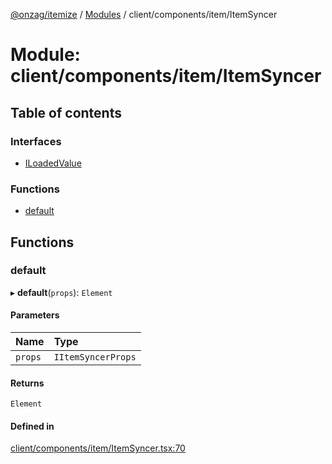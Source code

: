 [@onzag/itemize](../README.md) / [Modules](../modules.md) / client/components/item/ItemSyncer

# Module: client/components/item/ItemSyncer

## Table of contents

### Interfaces

- [ILoadedValue](../interfaces/client_components_item_ItemSyncer.ILoadedValue.md)

### Functions

- [default](client_components_item_ItemSyncer.md#default)

## Functions

### default

▸ **default**(`props`): `Element`

#### Parameters

| Name | Type |
| :------ | :------ |
| `props` | `IItemSyncerProps` |

#### Returns

`Element`

#### Defined in

[client/components/item/ItemSyncer.tsx:70](https://github.com/onzag/itemize/blob/73e0c39e/client/components/item/ItemSyncer.tsx#L70)
